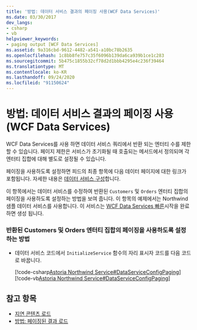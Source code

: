```yaml
---
title: '방법: 데이터 서비스 결과의 페이징 사용(WCF Data Services)'
ms.date: 03/30/2017
dev_langs:
- csharp
- vb
helpviewer_keywords:
- paging output [WCF Data Services]
ms.assetid: 9a316cbd-9612-4482-a541-a10bc78b2635
ms.openlocfilehash: 1c8bb8fe757c35f6096b139da6ca939b1ce1c283
ms.sourcegitcommit: 5b475c1855b32cf78d2d1bbb4295e4c236f39464
ms.translationtype: MT
ms.contentlocale: ko-KR
ms.lasthandoff: 09/24/2020
ms.locfileid: "91150624"
---
```

# <a name="how-to-enable-paging-of-data-service-results-wcf-data-services"></a>방법: 데이터 서비스 결과의 페이징 사용(WCF Data Services)

WCF Data Services를 사용 하면 데이터 서비스 쿼리에서 반환 되는 엔터티 수를 제한할 수 있습니다. 페이지 제한은 서비스가 초기화될 때 호출되는 메서드에서 정의되며 각 엔터티 집합에 대해 별도로 설정될 수 있습니다.  
  
 페이징을 사용하도록 설정하면 피드의 최종 항목에 다음 데이터 페이지에 대한 링크가 포함됩니다. 자세한 내용은 [데이터 서비스 구성](configuring-the-data-service-wcf-data-services.md)합니다.  
  
 이 항목에서는 데이터 서비스를 수정하여 반환된 `Customers` 및 `Orders` 엔터티 집합의 페이징을 사용하도록 설정하는 방법을 보여 줍니다. 이 항목의 예제에서는 Northwind 샘플 데이터 서비스를 사용합니다. 이 서비스는 [WCF Data Services 빠른](quickstart-wcf-data-services.md)시작을 완료 하면 생성 됩니다.  
  
### <a name="how-to-enable-paging-of-returned-customers-and-orders-entity-sets"></a>반환된 Customers 및 Orders 엔터티 집합의 페이징을 사용하도록 설정하는 방법  
  
- 데이터 서비스 코드에서 `InitializeService` 함수의 자리 표시자 코드를 다음 코드로 바꿉니다.  
  
     [!code-csharp[Astoria Northwind Service#DataServiceConfigPaging](../../../../samples/snippets/csharp/VS_Snippets_Misc/astoria_northwind_service/cs/northwind.svc.cs#dataserviceconfigpaging)]
     [!code-vb[Astoria Northwind Service#DataServiceConfigPaging](../../../../samples/snippets/visualbasic/VS_Snippets_Misc/astoria_northwind_service/vb/northwind.svc.vb#dataserviceconfigpaging)]  
  
## <a name="see-also"></a>참고 항목

- [지연 콘텐츠 로드](loading-deferred-content-wcf-data-services.md)
- [방법: 페이징된 결과 로드](how-to-load-paged-results-wcf-data-services.md)
